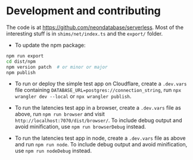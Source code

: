 # Development and contributing

The code is at https://github.com/neondatabase/serverless. Most of the interesting stuff is in `shims/net/index.ts` and the `export/` folder.

* To update the npm package:

```bash
npm run export
cd dist/npm
npm version patch  # or minor or major
npm publish
```

* To run or deploy the simple test app on Cloudflare, create a `.dev.vars` file containing `DATABASE_URL=postgres://connection_string`, run `npx wrangler dev --local` or `npx wrangler publish`.

* To run the latencies test app in a browser, create a `.dev.vars` file as above, run `npm run browser` and visit `http://localhost:7070/dist/browser/`. To include debug output and avoid minification, use `npm run browserDebug` instead.

* To run the latencies test app in node, create a `.dev.vars` file as above and run `npm run node`. To include debug output and avoid minification, use `npm run nodeDebug` instead.
